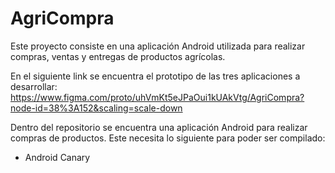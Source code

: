 # AgriCompra

Este proyecto consiste en una aplicación Android utilizada para realizar compras, ventas y entregas de productos agrícolas.

En el siguiente link se encuentra el prototipo de las tres aplicaciones a desarrollar:
https://www.figma.com/proto/uhVmKt5eJPaOui1kUAkVtg/AgriCompra?node-id=38%3A152&scaling=scale-down

Dentro del repositorio se encuentra una aplicación Android para realizar compras de productos. Este necesita lo siguiente para poder ser compilado:
- Android Canary
